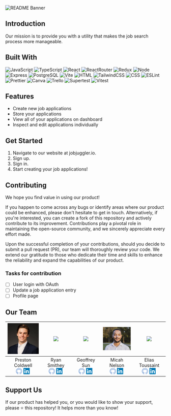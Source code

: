 ![README Banner](bannerImage.png)

## Introduction  
Our mission is to provide you with a utility that makes the job search process more manageable.

## Built With
![JavaScript](https://img.shields.io/badge/-javascript-F7DF1E?style=for-the-badge&logo=javascript&logoColor=black)
![TypeScript](https://img.shields.io/badge/TypeScript-007ACC?style=for-the-badge&logo=typescript&logoColor=white)
![React](https://img.shields.io/badge/-react-white?style=for-the-badge&logo=react&logoColor=blue)
![ReactRouter](https://img.shields.io/badge/-ReactRouter-white?style=for-the-badge&logo=ReactRouter&logoColor=blue)
![Redux](https://img.shields.io/badge/Redux-593D88?style=for-the-badge&logo=redux&logoColor=white)
![Node](https://img.shields.io/badge/-node-339933?style=for-the-badge&logo=node.js&logoColor=white)
![Express](https://img.shields.io/badge/-Express-000000?style=for-the-badge&logo=express&logoColor=white)
![PostgreSQL](https://img.shields.io/badge/PostgreSQL-316192?style=for-the-badge&logo=postgresql&logoColor=white)
![Vite](https://img.shields.io/badge/Vite-B73BFE?style=for-the-badge&logo=vite&logoColor=FFD62E)
![HTML](https://img.shields.io/badge/HTML5-E34F26?style=for-the-badge&logo=html5&logoColor=white)
![TailwindCSS](https://img.shields.io/badge/Tailwind_CSS-38B2AC?style=for-the-badge&logo=tailwind-css&logoColor=white)
![CSS](https://img.shields.io/badge/CSS3-1572B6?style=for-the-badge&logo=css3&logoColor=white)
![ESLint](https://img.shields.io/badge/eslint-3A33D1?style=for-the-badge&logo=eslint&logoColor=white)
![Prettier](https://img.shields.io/badge/prettier-1A2C34?style=for-the-badge&logo=prettier&logoColor=F7BA3E)
![Canva](https://img.shields.io/badge/Canva-%2300C4CC.svg?&style=for-the-badge&logo=Canva&logoColor=white)
![Trello](https://img.shields.io/badge/Trello-0052CC?style=for-the-badge&logo=trello&logoColor=white)
![Supertest](https://img.shields.io/badge/-Supertest-C21325?style=for-the-badge&logo=Supertest&logoColor=white)
![Vitest](https://img.shields.io/badge/-Vitest-white?style=for-the-badge&logo=Vitest&logoColor=yellow)
<br>

## Features
- Create new job applications
- Store your applications
- View all of your applications on dashboard
- Inspect and edit applications individually


## Get Started
1. Navigate to our website at jobjuggler.io.
2. Sign up.
3. Sign in. 
4. Start creating your job applications!

## Contributing
We hope you find value in using our product!

If you happen to come across any bugs or identify areas where our product could be enhanced, please don't hesitate to get in touch. Alternatively, if you're interested, you can create a fork of this repository and actively contribute to its improvement. Contributions play a pivotal role in maintaining the open-source community, and we sincerely appreciate every effort made. 

Upon the successful completion of your contributions, should you decide to submit a pull request (PR), our team will thoroughly review your code. We extend our gratitude to those who dedicate their time and skills to enhance the reliability and expand the capabilities of our product.

### Tasks for contribution
- [ ] User login with OAuth
- [ ] Update a job application entry
- [ ] Profile page

## Our Team
| [<img src="./public/PrestonHeadshot.jpeg" width="100px" >](https://www.linkedin.com/in/prestoncoldwell/) | [<img src="./public/RyanHeadshot.png" width="100px" >](https://www.linkedin.com/in/ryan-smithey/) | [<img src="./public/GeoffHeadshot.jpg" width="100px" >](https://www.linkedin.com/in/geoffrey-sun/) | [<img src="./public/micah.png" width="100px" >](https://www.linkedin.com/in/micahanelson/) | [<img src="./public/EliasHeadshot.jpg" width="100px" >](www.linkedin.com/in/eliastoussaint) |
| ------------- | ------------- |------------- | ------------- | ------------- |
| <div style="text-align: center">Preston Coldwell</div>  <div style="text-align: center">[<img src="./public/githubIcon.png" width="20px" >](https://github.com/PrestonColdwell) [<img src="./public/linkedInLogo.png" width="22px" >](https://www.linkedin.com/in/prestoncoldwell/)</div> | <div style="text-align: center">Ryan Smithey</div>  <div style="text-align: center">[<img src="./public/githubIcon.png" width="20px" >](https://github.com/RyanSmithey) [<img src="./public/linkedInLogo.png" width="22px" >](https://www.linkedin.com/in/ryan-smithey/)</div> | <div style="text-align: center">Geoffrey Sun</div>  <div style="text-align: center">[<img src="./public/githubIcon.png" width="20px" >](https://github.com/geoffsun2) [<img src="./public/linkedInLogo.png" width="22px" >](https://www.linkedin.com/in/geoffrey-sun/)</div> | <div style="text-align: center">Micah Nelson</div>  <div style="text-align: center">[<img src="./public/githubIcon.png" width="20px" >](https://github.com/Mnelson98) [<img src="./public/linkedInLogo.png" width="22px" >](https://www.linkedin.com/in/micahanelson/)</div> | <div style="text-align: center">Elias Toussaint</div>  <div style="text-align: center">[<img src="./public/githubIcon.png" width="20px" >](https://github.com/ElToussaint) [<img src="./public/linkedInLogo.png" width="22px" >](www.linkedin.com/in/eliastoussaint)</div> |

## Support Us
If our product has helped you, or you would like to show your support, please ⭐️ this repository! It helps more than you know!